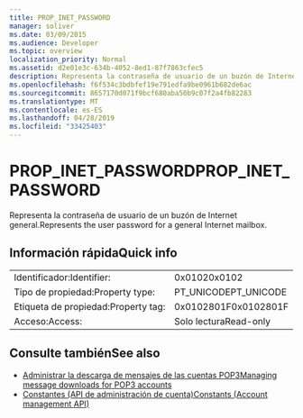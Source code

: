 ```yaml
---
title: PROP_INET_PASSWORD
manager: soliver
ms.date: 03/09/2015
ms.audience: Developer
ms.topic: overview
localization_priority: Normal
ms.assetid: d2e01e3c-634b-4052-8ed1-87f7863cfec5
description: Representa la contraseña de usuario de un buzón de Internet general.
ms.openlocfilehash: f6f534c3bdbfef19e791edfa9be0961b682de6ac
ms.sourcegitcommit: 8657170d071f9bcf680aba50b9c07f2a4fb82283
ms.translationtype: MT
ms.contentlocale: es-ES
ms.lasthandoff: 04/28/2019
ms.locfileid: "33425403"
---
```

# <a name="prop_inet_password"></a><span data-ttu-id="8eaad-103">PROP_INET_PASSWORD</span><span class="sxs-lookup"><span data-stu-id="8eaad-103">PROP_INET_PASSWORD</span></span>

<span data-ttu-id="8eaad-104">Representa la contraseña de usuario de un buzón de Internet general.</span><span class="sxs-lookup"><span data-stu-id="8eaad-104">Represents the user password for a general Internet mailbox.</span></span>
  
## <a name="quick-info"></a><span data-ttu-id="8eaad-105">Información rápida</span><span class="sxs-lookup"><span data-stu-id="8eaad-105">Quick info</span></span>

|||
|:-----|:-----|
|<span data-ttu-id="8eaad-106">Identificador:</span><span class="sxs-lookup"><span data-stu-id="8eaad-106">Identifier:</span></span>  <br/> |<span data-ttu-id="8eaad-107">0x0102</span><span class="sxs-lookup"><span data-stu-id="8eaad-107">0x0102</span></span>  <br/> |
|<span data-ttu-id="8eaad-108">Tipo de propiedad:</span><span class="sxs-lookup"><span data-stu-id="8eaad-108">Property type:</span></span>  <br/> |<span data-ttu-id="8eaad-109">PT_UNICODE</span><span class="sxs-lookup"><span data-stu-id="8eaad-109">PT_UNICODE</span></span>|<span data-ttu-id="8eaad-110">SECURE_FLAG</span><span class="sxs-lookup"><span data-stu-id="8eaad-110">SECURE_FLAG</span></span>  <br/> |
|<span data-ttu-id="8eaad-111">Etiqueta de propiedad:</span><span class="sxs-lookup"><span data-stu-id="8eaad-111">Property tag:</span></span>  <br/> |<span data-ttu-id="8eaad-112">0x0102801F</span><span class="sxs-lookup"><span data-stu-id="8eaad-112">0x0102801F</span></span>  <br/> |
|<span data-ttu-id="8eaad-113">Acceso:</span><span class="sxs-lookup"><span data-stu-id="8eaad-113">Access:</span></span>  <br/> |<span data-ttu-id="8eaad-114">Solo lectura</span><span class="sxs-lookup"><span data-stu-id="8eaad-114">Read-only</span></span>  <br/> |
   
## <a name="see-also"></a><span data-ttu-id="8eaad-115">Consulte también</span><span class="sxs-lookup"><span data-stu-id="8eaad-115">See also</span></span>

- [<span data-ttu-id="8eaad-116">Administrar la descarga de mensajes de las cuentas POP3</span><span class="sxs-lookup"><span data-stu-id="8eaad-116">Managing message downloads for POP3 accounts</span></span>](managing-message-downloads-for-pop3-accounts.md) 
- [<span data-ttu-id="8eaad-117">Constantes (API de administración de cuenta)</span><span class="sxs-lookup"><span data-stu-id="8eaad-117">Constants (Account management API)</span></span>](constants-account-management-api.md)


